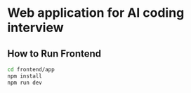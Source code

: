 # Web application for AI coding interview

## How to Run Frontend

```bash
cd frontend/app
npm install
npm run dev
```

